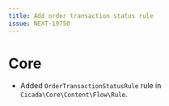 ```yaml
---
title: Add order transaction status rule
issue: NEXT-19750
---
```

# Core
* Added `OrderTransactionStatusRule` rule in `Cicada\Core\Content\Flow\Rule`.
